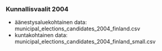 ### Kunnallisvaalit 2004

* äänestysaluekohtainen data: municipal_elections_candidates_2004_finland.csv
* kuntakohtainen data: municipal_elections_candidates_2004_finland_small.csv

